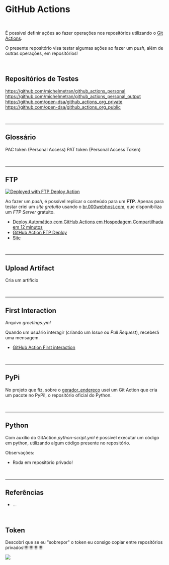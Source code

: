 # GitHub Actions

<br>

É possível definir ações ao fazer operações nos repositórios utilizando o [Git Actions](https://github.com/marketplace?type=actions).

O presente repositório visa testar algumas ações ao fazer um *push*, além de outras operações, em repositórios!

<br>

## Repositórios de Testes

https://github.com/michelmetran/github_actions_personal
<br>
https://github.com/michelmetran/github_actions_personal_output
<br>
https://github.com/open-dsa/github_actions_org_private
<br>
https://github.com/open-dsa/github_actions_org_public

<br>

----

## Glossário

PAC token (Personal Access)
PAT token (Personal Access Token)

<br>

-----

## FTP

[<img alt="Deployed with FTP Deploy Action" src="https://img.shields.io/badge/Deployed With-FTP DEPLOY ACTION-%3CCOLOR%3E?style=for-the-badge&color=2b9348">](https://github.com/SamKirkland/FTP-Deploy-Action)

Ao fazer um *push*, é possível replicar o conteúdo para um **FTP**. Apenas para testar criei um *site gratuito* usando o [br.000webhost.com](https://br.000webhost.com/), que disponibiliza um *FTP Server* gratuito.

- [Deploy Automático com GitHub Actions em Hospedagem Compartilhada em 12 minutos](https://www.youtube.com/watch?v=3cLbh-k2qKk)
- [GitHub Action FTP Deploy](https://github.com/marketplace/actions/ftp-deploy)
- [Site](https://djangotestmiche.000webhostapp.com/)

<br>

-----

## Upload Artifact

Cria um artifício

<br>

-----

## First Interaction

Arquivo *greetings.yml*

Quando um usuário interagir (criando um *Issue* ou *Pull Request*), receberá uma mensagem.

- [GitHub Action First interaction](https://github.com/marketplace/actions/first-interaction)

<br>

-----

## PyPi

No projeto que fiz, sobre o [gerador_endereco](https://github.com/open-dsa/gerador_endereco) usei um Git Action que cria um pacote no PyPi!, o repositório oficial do Python.

<br>

-----

## Python

Com auxílio do GitAction *python-script.yml* é possível executar um código em python, utilizando algum código presente no repositório.

Observações:
- Roda em repositório privado!

<br>

-----

## Referências

- ...

<br>

## Token

Descobri que se eu "sobrepor" o token eu consigo copiar entre repositórios privados!!!!!!!!!!!!!!!!


![](https://i.imgur.com/itPNspB.png)